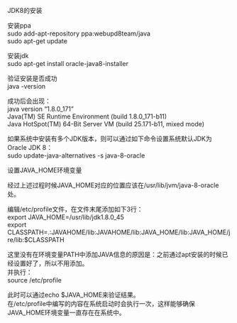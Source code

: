 JDK8的安装   

安装ppa    
  sudo add-apt-repository ppa:webupd8team/java     
  sudo apt-get update    

安装jdk     
  sudo apt-get install oracle-java8-installer    

验证安装是否成功    
  java -version   

成功后会出现：     
  java version “1.8.0_171”      
  Java(TM) SE Runtime Environment (build 1.8.0_171-b11)       
  Java HotSpot(TM) 64-Bit Server VM (build 25.171-b11, mixed mode)     


如果系统中安装有多个JDK版本，则可以通过如下命令设置系统默认JDK为Oracle JDK 8：       
  sudo update-java-alternatives -s java-8-oracle      

设置JAVA_HOME环境变量    

经过上述过程时候JAVA_HOME对应的位置应该在/usr/lib/jvm/java-8-oracle处。       

编辑/etc/profile文件，在文件末尾添加如下3行：     
  export JAVA_HOME=/usr/lib/jdk1.8.0_45       
  export CLASSPATH=.:JAVAHOME/lib:JAVAHOME/lib:JAVA_HOME/lib:JAVA_HOME/jre/lib:$CLASSPATH     

这里没有在环境变量PATH中添加JAVA信息的原因是：之前通过apt安装的时候已经设置好了，所以不用添加。       
并执行：    
  source /etc/profile    

此时可以通过echo $JAVA_HOME来验证结果。     
在/etc/profile中编写的内容在系统启动时会执行一次，这样能够确保JAVA_HOME环境变量一直存在在系统中。     
